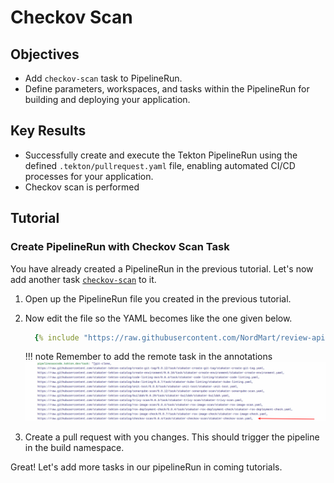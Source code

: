 # Checkov Scan

## Objectives

- Add `checkov-scan` task to PipelineRun.
- Define parameters, workspaces, and tasks within the PipelineRun for building and deploying your application.

## Key Results

- Successfully create and execute the Tekton PipelineRun using the defined `.tekton/pullrequest.yaml` file, enabling automated CI/CD processes for your application.
- Checkov scan is performed

## Tutorial

### Create PipelineRun with Checkov Scan Task

You have already created a PipelineRun in the previous tutorial. Let's now add another task [`checkov-scan`](https://github.com/stakater-tekton-catalog/checkov-scan) to it.

1. Open up the PipelineRun file you created in the previous tutorial.
1. Now edit the file so the YAML becomes like the one given below.

    ```yaml
      {% include "https://raw.githubusercontent.com/NordMart/review-api/main/.tekton/checkov_scan.yaml" %}
    ```

   !!! note
       Remember to add the remote task in the annotations
       ![checkov-scan](images/checkov-scan-annotation.png)

1. Create a pull request with you changes. This should trigger the pipeline in the build namespace.

Great! Let's add more tasks in our pipelineRun in coming tutorials.
